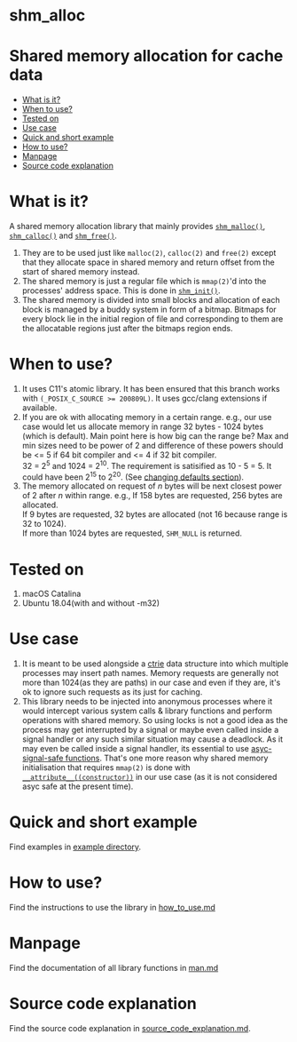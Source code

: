 # shm_alloc

<h1>Shared memory allocation for cache data</h1>

<ul>
	<li><a href="#what-is-it">What is it?</a></li>
	<li><a href="#when-to-use">When to use?</a></li>
	<li><a href="#tested-on">Tested on</a></li>
	<li><a href="#use-case">Use case</a></li>
	<li><a href="example/">Quick and short example</a></li>
	<li><a href="docs/how_to_use.md">How to use?</a></li>
	<li><a href="docs/man.md">Manpage</a></li>
	<li><a href="docs/source_code_explanation.md">Source code explanation</a></li>
</ul>

# What is it?

A shared memory allocation library that mainly provides <a href="docs/man.md#shm_malloc"><code>shm_malloc()</code></a>,
<a href="docs/man.md#shm_calloc"><code>shm_calloc()</code></a> and <a href="docs/man.md#shm_free"><code>shm_free()</code></a>.
<ol>
    <li>
        They are to be used just like <code>malloc(2)</code>, <code>calloc(2)</code> and <code>free(2)</code> except that they 
        allocate space in shared memory and return offset from the start of shared memory instead.
    </li>
    <li>
        The shared memory is just a regular file which is <code>mmap(2)</code>'d into the processes' address space. This is done in <a href="docs/man.md#shm_init"><code>shm_init()</code></a>.
    </li>
    <li>
        The shared memory is divided into small blocks and allocation of each block is managed by a buddy system in form of 
        a bitmap. Bitmaps for every block lie in the initial region of file and corresponding to them are the allocatable 
        regions just after the bitmaps region ends.
    </li>
</ol>

# When to use?

<ol>
    <li>
        It uses C11's atomic library. It has been ensured that this branch works with <code>(_POSIX_C_SOURCE >= 200809L)</code>.
	It uses gcc/clang extensions if available.
    </li>
	<li>
		If you are ok with allocating memory in a certain range. e.g., our use case would let us allocate memory
		in range 32 bytes - 1024 bytes (which is default). Main point here is how big can the range be?
		Max and min sizes need to be power of 2 and difference of these powers should be <= 5 if 64 bit compiler and
		<= 4 if 32 bit compiler.<br>
		32 = 2<sup>5</sup> and 1024 = 2<sup>10</sup>. The requirement is satisified as 10 - 5 = 5. It could have been
		2<sup>15</sup> to 2<sup>20</sup>. (See <a href="docs/how_to_use.md#changing-default-settings">changing defaults section</a>). <br>
	</li>
	<li>
		The memory allocated on request of <em>n</em> bytes will be next closest power of 2 after <em>n</em> within range.
		e.g., If 158 bytes are requested, 256 bytes are allocated.<br>
		If 9 bytes are requested, 32 bytes are allocated (not 16 because range is 32 to 1024).<br>
		If more than 1024 bytes are requested, <code>SHM_NULL</code> is returned.
	</li>
</ol>

# Tested on

<ol>
	<li>macOS Catalina</li>
	<li>Ubuntu 18.04(with and without -m32)</li>
</ol>

# Use case

<ol>
    <li>
        It is meant to be used alongside a <a href="https://en.wikipedia.org/wiki/Ctrie">ctrie</a> data structure into which 
        multiple processes may insert path names. Memory requests are generally not more than 1024(as they are paths) in our case and even if they are, 
        it's ok to ignore such requests as its just for caching.
    </li>
    <li>
        This library needs to be injected into anonymous processes where it would intercept various system calls & library 
        functions and perform operations with shared memory. So using locks is not a good idea as the process may get 
        interrupted by a signal or maybe even called inside a signal handler or any such similar situation may cause a 
        deadlock. As it may even be called inside a signal handler, its essential to use 
        <a href="http://man7.org/linux/man-pages/man7/signal-safety.7.html">asyc-signal-safe functions</a>. That's one more
        reason why shared memory initialisation that requires <code>mmap(2)</code> is done with <a href="https://gcc.gnu.org/onlinedocs/gcc-4.7.0/gcc/Function-Attributes.html"><code>__attribute__((constructor))</code></a> in our use case
        (as it is not considered asyc safe at the present time).
    </li>
</ol>

# Quick and short example

Find examples in <a href="example">example directory<a>.

# How to use?

Find the instructions to use the library in 
<a href="docs/how_to_use.md">how_to_use.md<a>
	
# Manpage

Find the documentation of all library functions in
<a href="docs/man.md">man.md<a>

# Source code explanation

Find the source code explanation in 
<a href="docs/source_code_explanation.md">source_code_explanation.md</a>.
